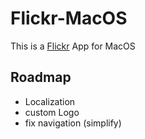 # Flickr-MacOS
This is a [Flickr](https://www.flickr.com/) App for MacOS

## Roadmap
- Localization
- custom Logo
- fix navigation (simplify)



